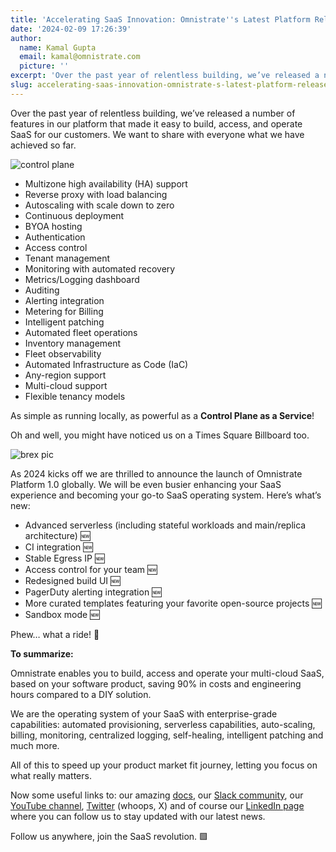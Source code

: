 ```yaml
---
title: 'Accelerating SaaS Innovation: Omnistrate''s Latest Platform Release'
date: '2024-02-09 17:26:39'
author:
  name: Kamal Gupta
  email: kamal@omnistrate.com
  picture: ''
excerpt: 'Over the past year of relentless building, we’ve released a number of features in our platform that made it easy to build, access, and operate SaaS for our customers.'
slug: accelerating-saas-innovation-omnistrate-s-latest-platform-release
---
```


Over the past year of relentless building, we’ve released a number of features in our platform that made it easy to build, access, and operate SaaS for our customers. We want to share with everyone what we have achieved so far.

![control plane][1]

- Multizone high availability (HA) support
- Reverse proxy with load balancing
- Autoscaling with scale down to zero
- Continuous deployment
- BYOA hosting
- Authentication
- Access control
- Tenant management
- Monitoring with automated recovery
- Metrics/Logging dashboard
- Auditing
- Alerting integration
- Metering for Billing
- Intelligent patching
- Automated fleet operations
- Inventory management
- Fleet observability
- Automated Infrastructure as Code (IaC)
- Any-region support
- Multi-cloud support
- Flexible tenancy models

As simple as running locally, as powerful as a **Control Plane as a Service**!

Oh and well, you might have noticed us on a Times Square Billboard too.

![brex pic][2]

As 2024 kicks off we are thrilled to announce the launch of Omnistrate Platform 1.0 globally.
We will be even busier enhancing your SaaS experience and becoming your go-to SaaS operating system.
Here’s what’s new:

- Advanced serverless (including stateful workloads and main/replica architecture) 🆕
- CI integration 🆕
- Stable Egress IP 🆕
- Access control for your team 🆕
- Redesigned build UI 🆕
- PagerDuty alerting integration 🆕
- More curated templates featuring your favorite open-source projects  🆕
- Sandbox mode 🆕

Phew… what a ride! 🤠

**To summarize:**

Omnistrate enables you to build, access and operate your multi-cloud SaaS, based on your software product, saving 90% in costs and engineering hours compared to a DIY solution.

We are the operating system of your SaaS with enterprise-grade capabilities: automated provisioning, serverless capabilities, auto-scaling, billing, monitoring, centralized logging, self-healing, intelligent patching and much more.

All of this to speed up your product market fit journey, letting you focus on what really matters.

Now some useful links to: our amazing [docs][3], our [Slack community][4], our [YouTube channel][5], [Twitter][6] (whoops, X) and of course our [LinkedIn page][7] where you can follow us to stay updated with our latest news.

Follow us anywhere, join the SaaS revolution. 🟩

  [1]: https://drive.google.com/thumbnail?id=1YukYUsUU1z0uQRG_IbjyIuWHuxrwtaKV&sz=w720
  [2]: https://drive.google.com/thumbnail?id=1-tYK2VWuAsOeWu2iCvt4hZJ6peIlrCtp&sz=w720
  [3]: http://docs.omnistrate.com
  [4]: https://join.slack.com/t/cloudnative-u5h1399/shared_invite/zt-1qf3cgi37-lCV1vKJlrBioqGuVjKBtyw
  [5]: https://www.youtube.com/@omnistrate-yt
  [6]: https://twitter.com/@omnistrate
  [7]: https://www.linkedin.com/company/omnistrate/
